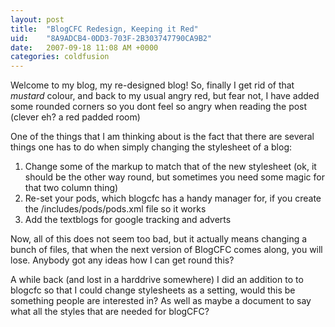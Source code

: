 ```yaml
---
layout: post
title:  "BlogCFC Redesign, Keeping it Red"
uid:	"8A9ADCB4-0DD3-703F-2B303747790CA9B2"
date:   2007-09-18 11:08 AM +0000
categories: coldfusion
---
```

Welcome to my blog, my re-designed blog! So, finally I get rid of that *mustard* colour, and back to my usual angry red, but fear not, I have added some rounded corners so you dont feel so angry when reading the post (clever eh? a red padded room)

One of the things that I am thinking about is the fact that there are several things one has to do when simply changing the stylesheet of a blog:<ol>
	<li>Change some of the markup to match that of the new stylesheet (ok, it should be the other way round, but sometimes you need some magic for that two column thing)</li>
	<li>Re-set your pods, which blogcfc has a handy manager for, if you create the /includes/pods/pods.xml file so it works</li>
	<li>Add the textblogs for google tracking and adverts</li>
</ol>

Now, all of this does not seem too bad, but it actually means changing a bunch of files, that when the next version of BlogCFC comes along, you will lose. Anybody got any ideas how I can get round this?

A while back (and lost in a harddrive somewhere) I did an addition to to blogcfc so that I could change stylesheets as a setting, would this be something people are interested in? As well as maybe a document to say what all the styles that are needed for blogCFC?